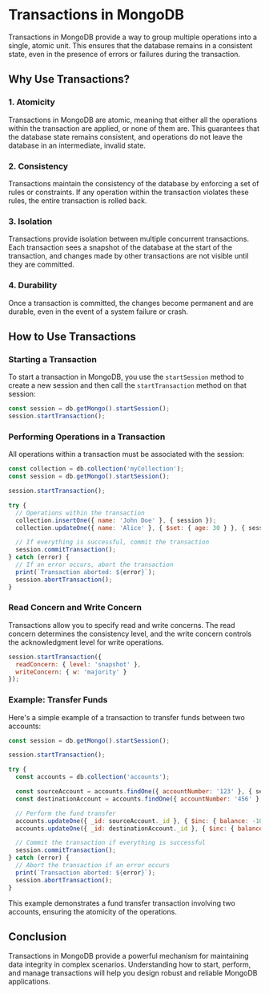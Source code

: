 # Transactions in MongoDB

Transactions in MongoDB provide a way to group multiple operations into a single, atomic unit. This ensures that the database remains in a consistent state, even in the presence of errors or failures during the transaction.

## Why Use Transactions?

### 1. Atomicity

Transactions in MongoDB are atomic, meaning that either all the operations within the transaction are applied, or none of them are. This guarantees that the database state remains consistent, and operations do not leave the database in an intermediate, invalid state.

### 2. Consistency

Transactions maintain the consistency of the database by enforcing a set of rules or constraints. If any operation within the transaction violates these rules, the entire transaction is rolled back.

### 3. Isolation

Transactions provide isolation between multiple concurrent transactions. Each transaction sees a snapshot of the database at the start of the transaction, and changes made by other transactions are not visible until they are committed.

### 4. Durability

Once a transaction is committed, the changes become permanent and are durable, even in the event of a system failure or crash.

## How to Use Transactions

### Starting a Transaction

To start a transaction in MongoDB, you use the `startSession` method to create a new session and then call the `startTransaction` method on that session:

```javascript
const session = db.getMongo().startSession();
session.startTransaction();
```

### Performing Operations in a Transaction

All operations within a transaction must be associated with the session:

```javascript
const collection = db.collection('myCollection');
const session = db.getMongo().startSession();

session.startTransaction();

try {
  // Operations within the transaction
  collection.insertOne({ name: 'John Doe' }, { session });
  collection.updateOne({ name: 'Alice' }, { $set: { age: 30 } }, { session });

  // If everything is successful, commit the transaction
  session.commitTransaction();
} catch (error) {
  // If an error occurs, abort the transaction
  print(`Transaction aborted: ${error}`);
  session.abortTransaction();
}
```

### Read Concern and Write Concern

Transactions allow you to specify read and write concerns. The read concern determines the consistency level, and the write concern controls the acknowledgment level for write operations.

```javascript
session.startTransaction({
  readConcern: { level: 'snapshot' },
  writeConcern: { w: 'majority' }
});
```

### Example: Transfer Funds

Here's a simple example of a transaction to transfer funds between two accounts:

```javascript
const session = db.getMongo().startSession();

session.startTransaction();

try {
  const accounts = db.collection('accounts');

  const sourceAccount = accounts.findOne({ accountNumber: '123' }, { session });
  const destinationAccount = accounts.findOne({ accountNumber: '456' }, { session });

  // Perform the fund transfer
  accounts.updateOne({ _id: sourceAccount._id }, { $inc: { balance: -100 } }, { session });
  accounts.updateOne({ _id: destinationAccount._id }, { $inc: { balance: 100 } }, { session });

  // Commit the transaction if everything is successful
  session.commitTransaction();
} catch (error) {
  // Abort the transaction if an error occurs
  print(`Transaction aborted: ${error}`);
  session.abortTransaction();
}
```

This example demonstrates a fund transfer transaction involving two accounts, ensuring the atomicity of the operations.

## Conclusion

Transactions in MongoDB provide a powerful mechanism for maintaining data integrity in complex scenarios. Understanding how to start, perform, and manage transactions will help you design robust and reliable MongoDB applications.